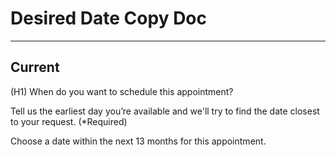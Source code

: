 # Desired Date Copy Doc

---

## Current

(H1) When do you want to schedule this appointment?

Tell us the earliest day you’re available and we'll try to find the date closest to your request. (*Required)

Choose a date within the next 13 months for this appointment.

